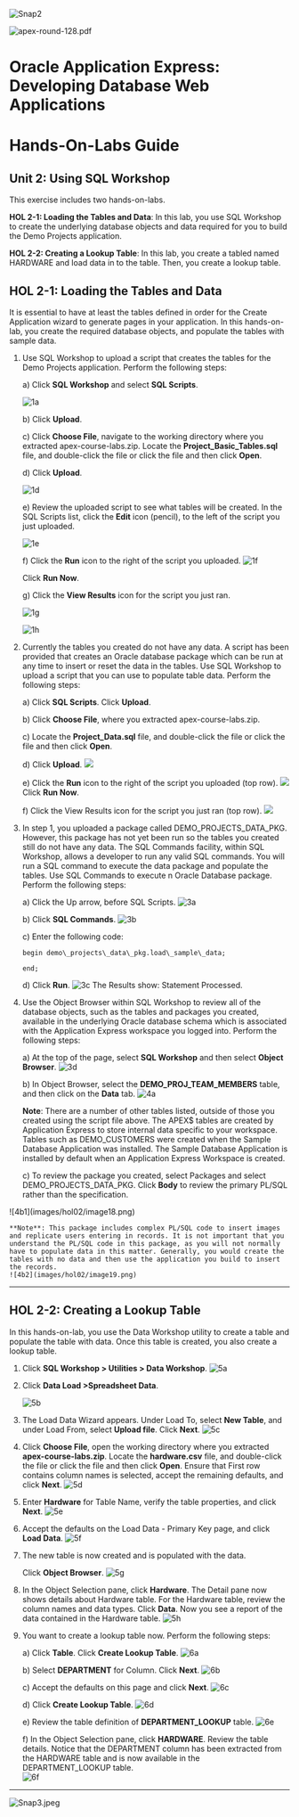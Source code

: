 ![Snap2](images/hol02/image1.png)

![apex-round-128.pdf](images/hol02/image2.jpeg)

# Oracle Application Express: Developing Database Web Applications


# Hands-On-Labs Guide


## Unit 2: Using SQL Workshop

This exercise includes two hands-on-labs.

**HOL 2-1: Loading the Tables and Data**: In this lab, you use SQL Workshop to create the underlying database objects and data required for you to build the Demo Projects application.

**HOL 2-2: Creating a Lookup Table**: In this lab, you create a tabled named HARDWARE and load data in to the table. Then, you create a lookup table.


## HOL 2-1: Loading the Tables and Data

It is essential to have at least the tables defined in order for the Create Application wizard to generate pages in your application. In this hands-on-lab, you create the required database objects, and populate the tables with sample data.

1. Use SQL Workshop to upload a script that creates the tables for the Demo Projects application. Perform the following steps:
   
    a) Click **SQL Workshop** and select **SQL Scripts**.

      ![1a](images/hol02/image3.png)

    b) Click **Upload**.

    c) Click **Choose File**, navigate to the working directory where you extracted apex-course-labs.zip.
      Locate the **Project\_Basic\_Tables.sql** file, and double-click the file or click the file and then click **Open**.

    d) Click **Upload**.

      ![1d](images/hol02/image4.png)

    e) Review the uploaded script to see what tables will be created.
      In the SQL Scripts list, click the **Edit** icon (pencil), to the left of the script you just uploaded.

      ![1e](images/hol02/image5.png)

    f) Click the **Run** icon to the right of the script you uploaded.
      ![1f](images/hol02/image6.png)

      Click **Run Now**.

    g) Click the **View Results** icon for the script you just ran.

      ![1g](images/hol02/image7.png)

      ![1h](images/hol02/image8.png)

2.  Currently the tables you created do not have any data. A script has been provided that creates an Oracle database package which can be run at any time to  insert or reset the data in the tables. Use SQL Workshop to upload a script that you can use to populate table data. Perform the following steps:

    a)  Click **SQL Scripts**. Click **Upload**.

    b)  Click **Choose File**, where you extracted apex-course-labs.zip.

    c)  Locate the **Project\_Data.sql** file, and double-click the file or click the file and then click **Open**.

    d)  Click **Upload**.
        ![](images/hol02/image9.png)
       
    e)  Click the **Run** icon to the right of the script you uploaded (top row).
        ![](images/hol02/image10.png)
        Click **Run Now**.

    f)  Click the View Results icon for the script you just ran (top row).
        ![](images/hol02/image11.png)

         

3.  In step 1, you uploaded a package called DEMO\_PROJECTS\_DATA\_PKG. However, this package has not yet been run so the tables you created still do not have any data. The SQL Commands facility, within SQL Workshop, allows a developer to run any valid SQL commands. You will run a SQL command to execute the data package and populate the tables. Use SQL Commands to execute n Oracle Database package. Perform the following steps:



    a)  Click the Up arrow, before SQL Scripts. 
        ![3a](images/hol02/image13.png)

    b)  Click **SQL Commands**.
        ![3b](images/hol02/image14.png)

    c)  Enter the following code:
  
        begin demo\_projects\_data\_pkg.load\_sample\_data;
  
        end;
  
    d)  Click **Run**.
        ![3c](images/hol02/image15.png)
        The Results show: Statement Processed.

4.  Use the Object Browser within SQL Workshop to review all of the database objects, such as the tables and packages you created, available in the underlying Oracle database schema which is associated with the Application Express workspace you logged into. Perform the following steps:


    a)  At the top of the page, select **SQL Workshop** and then select **Object Browser**.
        ![3d](images/hol02/image16.png)

    b)  In Object Browser, select the **DEMO\_PROJ\_TEAM\_MEMBERS** table, and then click on the **Data** tab.
        ![4a](images/hol02/image17.png)

    **Note**: There are a number of other tables listed, outside of those you created using the script file above. The APEX\$ tables are created by Application Express to store internal data specific to your workspace. Tables such as DEMO\_CUSTOMERS were created when the Sample Database Application was installed. The Sample Database Application is installed by default when an Application Express Workspace is created.

    c)  To review the package you created, select Packages and select DEMO\_PROJECTS\_DATA\_PKG. Click **Body** to review the primary PL/SQL rather than the specification.
</p>![4b1](images/hol02/image18.png)     

    **Note**: This package includes complex PL/SQL code to insert images and replicate users entering in records. It is not important that you understand the PL/SQL code in this package, as you will not normally have to populate data in this matter. Generally, you would create the tables with no data and then use the application you build to insert the records.
    ![4b2](images/hol02/image19.png)


----------

## HOL 2-2: Creating a Lookup Table


In this hands-on-lab, you use the Data Workshop utility to create a table and populate the table with data. Once this table is created, you also create a lookup table.

1.  Click **SQL Workshop &gt; Utilities &gt; Data Workshop**.
    ![5a](images/hol02/image20.png)

2.  Click **Data Load &gt;Spreadsheet Data**. </p>
    ![5b](images/hol02/image21.png)


3.  The Load Data Wizard appears.
    Under Load To, select **New Table**, and under Load From, select **Upload file**.
    Click **Next**.
    ![5c](images/hol02/image22.png)


4.  Click **Choose File**, open the working directory where you extracted **apex-course-labs.zip**. Locate the **hardware.csv** file, and double-click the file or click the file and then click **Open**.
    Ensure that First row contains column names is selected, accept the remaining defaults, and click **Next**.
    ![5d](images/hol02/image23.png)


5.  Enter **Hardware** for Table Name, verify the table properties, and click **Next**.
    ![5e](images/hol02/image24.png)


6.  Accept the defaults on the Load Data - Primary Key page, and click **Load Data**.
    ![5f](images/hol02/image25.png)


7.  The new table is now created and is populated with the data.

    Click **Object Browser**.
    ![5g](images/hol02/image26.png)


8.  In the Object Selection pane, click **Hardware**.
    The Detail pane now shows details about Hardware table. For the Hardware table, review the column names and data types.
    Click **Data**.
    Now you see a report of the data contained in the Hardware table.
    ![5h](images/hol02/image27.png)


9.  You want to create a lookup table now. Perform the following steps:



    a)  Click **Table**. Click **Create Lookup Table**.
    ![6a](images/hol02/image28.png)


    b)  Select **DEPARTMENT** for Column. Click **Next**.
    ![6b](images/hol02/image29.png)


    c)  Accept the defaults on this page and click **Next**.
    ![6c](images/hol02/image30.png)


    d)  Click **Create Lookup Table**.
    ![6d](images/hol02/image31.png)


    e)  Review the table definition of **DEPARTMENT\_LOOKUP** table.
    ![6e](images/hol02/image32.png)


    f)  In the Object Selection pane, click **HARDWARE**.
    Review the table details. Notice that the DEPARTMENT column has been extracted from the HARDWARE table and is now available in the DEPARTMENT\_LOOKUP table.   
    ![6f](images/hol02/image33.png)


----------


![Snap3.jpeg](images/hol02/image34.png)
